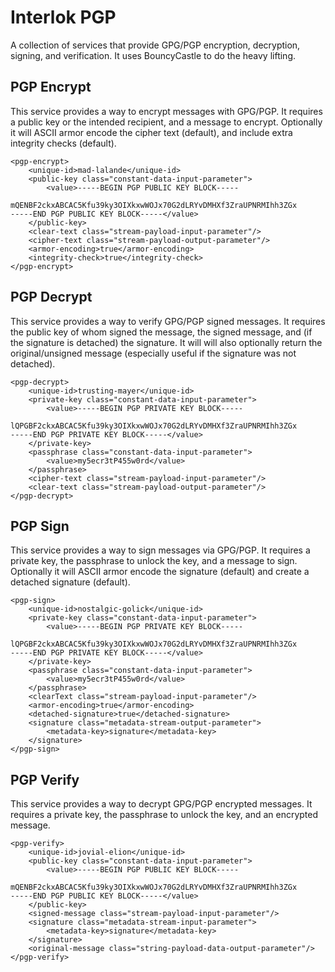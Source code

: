 # Interlok PGP

A collection of services that provide GPG/PGP encryption, decryption,
signing, and verification. It uses BouncyCastle to do the heavy lifting.

## PGP Encrypt

This service provides a way to encrypt messages with GPG/PGP. It
requires a public key or the intended recipient, and a message to
encrypt. Optionally it will ASCII armor encode the cipher text
(default), and include extra integrity checks (default).

    <pgp-encrypt>
        <unique-id>mad-lalande</unique-id>
        <public-key class="constant-data-input-parameter">
            <value>-----BEGIN PGP PUBLIC KEY BLOCK-----

    mQENBF2ckxABCAC5Kfu39ky3OIXkxwWOJx70G2dLRYvDMHXf3ZraUPNRMIhh3ZGx
    -----END PGP PUBLIC KEY BLOCK-----</value>
        </public-key>
        <clear-text class="stream-payload-input-parameter"/>
        <cipher-text class="stream-payload-output-parameter"/>
        <armor-encoding>true</armor-encoding>
        <integrity-check>true</integrity-check>
    </pgp-encrypt>

## PGP Decrypt

This service provides a way to verify GPG/PGP signed messages. It
requires the public key of whom signed the message, the signed message,
and (if the signature is detached) the signature. It will will also
optionally return the original/unsigned message (especially useful if
the signature was not detached).

    <pgp-decrypt>
        <unique-id>trusting-mayer</unique-id>
        <private-key class="constant-data-input-parameter">
            <value>-----BEGIN PGP PRIVATE KEY BLOCK-----

    lQPGBF2ckxABCAC5Kfu39ky3OIXkxwWOJx70G2dLRYvDMHXf3ZraUPNRMIhh3ZGx
    -----END PGP PRIVATE KEY BLOCK-----</value>
        </private-key>
        <passphrase class="constant-data-input-parameter">
            <value>my5ecr3tP455w0rd</value>
        </passphrase>
        <cipher-text class="stream-payload-input-parameter"/>
        <clear-text class="stream-payload-output-parameter"/>
    </pgp-decrypt>

## PGP Sign

This service provides a way to sign messages via GPG/PGP. It requires a
private key, the passphrase to unlock the key, and a message to sign.
Optionally it will ASCII armor encode the signature (default) and create
a detached signature (default).

    <pgp-sign>
        <unique-id>nostalgic-golick</unique-id>
        <private-key class="constant-data-input-parameter">
            <value>-----BEGIN PGP PRIVATE KEY BLOCK-----

    lQPGBF2ckxABCAC5Kfu39ky3OIXkxwWOJx70G2dLRYvDMHXf3ZraUPNRMIhh3ZGx
    -----END PGP PRIVATE KEY BLOCK-----</value>
        </private-key>
        <passphrase class="constant-data-input-parameter">
            <value>my5ecr3tP455w0rd</value>
        </passphrase>
        <clearText class="stream-payload-input-parameter"/>
        <armor-encoding>true</armor-encoding>
        <detached-signature>true</detached-signature>
        <signature class="metadata-stream-output-parameter">
            <metadata-key>signature</metadata-key>
        </signature>
    </pgp-sign>

## PGP Verify

This service provides a way to decrypt GPG/PGP encrypted messages.  It
requires a private key, the passphrase to unlock the key, and an
encrypted message.

    <pgp-verify>
        <unique-id>jovial-elion</unique-id>
        <public-key class="constant-data-input-parameter">
            <value>-----BEGIN PGP PUBLIC KEY BLOCK-----

    mQENBF2ckxABCAC5Kfu39ky3OIXkxwWOJx70G2dLRYvDMHXf3ZraUPNRMIhh3ZGx
    -----END PGP PUBLIC KEY BLOCK-----</value>
        </public-key>
        <signed-message class="stream-payload-input-parameter"/>
        <signature class="metadata-stream-input-parameter">
            <metadata-key>signature</metadata-key>
        </signature>
        <original-message class="string-payload-data-output-parameter"/>
    </pgp-verify>
